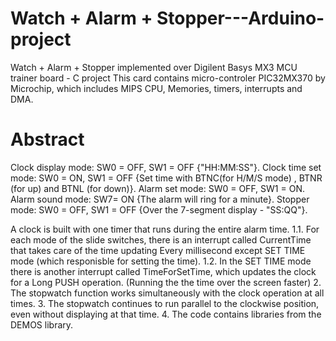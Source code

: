 # Watch + Alarm + Stopper---Arduino-project
Watch + Alarm + Stopper implemented over Digilent Basys MX3 MCU trainer board - C project
This card contains micro-controler PIC32MX370 by Microchip, which includes MIPS CPU, Memories, timers, interrupts and DMA.

# Abstract
Clock display mode: SW0 = OFF, SW1 = OFF {"HH:MM:SS"}.
Clock time set mode: SW0 = ON, SW1 = OFF {Set time with BTNC(for H/M/S mode) , BTNR (for up) and BTNL (for down)}.
Alarm set mode: SW0 = OFF, SW1 = ON.
Alarm sound mode: SW7= ON {The alarm will ring for a minute}.
Stopper mode: SW0 = OFF, SW1 = OFF {Over the 7-segment display - "SS:QQ"}.

A clock is built with one timer that runs during the entire alarm time.
1.1. For each mode of the slide switches, there is an interrupt called CurrentTime that takes care of the time updating
     Every millisecond except SET TIME mode (which responisble for setting the time).
1.2. In the SET TIME mode there is another interrupt called TimeForSetTime, which updates the clock
     for a Long PUSH operation. (Running the the time over the screen faster)
2. The stopwatch function works simultaneously with the clock operation at all times.
3. The stopwatch continues to run parallel to the clockwise position, even without displaying at that time.
4. The code contains libraries from the DEMOS library.
